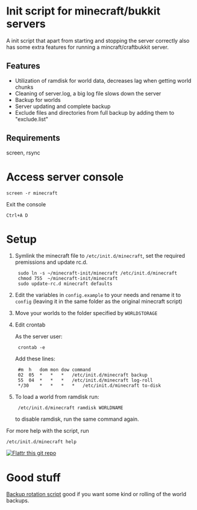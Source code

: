 Init script for minecraft/bukkit servers
=======================================
A init script that apart from starting and stopping the server correctly also has some extra features
for running a mincraft/craftbukkit server.


Features
--------
 * Utilization of ramdisk for world data, decreases lag when getting world chunks
 * Cleaning of server.log, a big log file slows down the server
 * Backup for worlds
 * Server updating and complete backup
 * Exclude files and directories from full backup by adding them to "exclude.list"


Requirements
------------
screen, rsync


Access server console
=====================

	screen -r minecraft

Exit the console
	
	Ctrl+A D


Setup
=====

1. Symlink the minecraft file to `/etc/init.d/minecraft`, set the required premissions and update rc.d.

		sudo ln -s ~/minecraft-init/minecraft /etc/init.d/minecraft
		chmod 755  ~/minecraft-init/minecraft
		sudo update-rc.d minecraft defaults

2. Edit the variables in `config.example` to your needs and rename it to `config` (leaving it in the same folder as the original minecraft script)

3. Move your worlds to the folder specified by `WORLDSTORAGE`

4. Edit crontab

	As the server user:
	
		crontab -e

	Add these lines:

		#m 	h 	dom	mon	dow	command
		02 	05 	*	*	*	/etc/init.d/minecraft backup
		55 	04 	*	*	*	/etc/init.d/minecraft log-roll
		*/30 	* 	*	*	*	/etc/init.d/minecraft to-disk


5. To load a world from ramdisk run:

		/etc/init.d/minecraft ramdisk WORLDNAME
	
	to disable ramdisk, run the same command again.


For more help with the script, run

	/etc/init.d/minecraft help


[![Flattr this git repo](http://api.flattr.com/button/flattr-badge-large.png)](https://flattr.com/submit/auto?user_id=Ahtenus&url=https://github.com/Ahtenus/minecraft-init&title=minecraft-init&language=en_GB&tags=github&category=software) 


Good stuff
==========
[Backup rotation script](https://github.com/adamfeuer/rotate-backups) good if you want some kind or rolling of the world backups.
